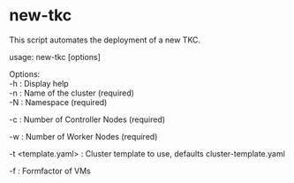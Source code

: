 # new-tkc
This script automates the deployment of a new TKC.

usage: new-tkc [options]

Options:<br />
  -h                  : Display help<br />
  -n <ClusterName>    : Name of the cluster (required)<br />
  -N <namespace>      : Namespace (required)<br />

  -c <CPNodes>        : Number of Controller Nodes (required)<br />

  -w <WNodes>         : Number of Worker Nodes (required)<br />

  -t <template.yaml>  : Cluster template to use, defaults cluster-template.yaml<br />

  -f <formfactor>     : Formfactor of VMs<br />

